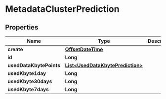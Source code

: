 # MetadataClusterPrediction

## Properties
Name | Type | Description | Notes
------------ | ------------- | ------------- | -------------
**create** | [**OffsetDateTime**](OffsetDateTime.md) |  |  [optional]
**id** | **Long** |  |  [optional]
**usedDataKbytePoints** | [**List&lt;UsedDataKbytePrediction&gt;**](UsedDataKbytePrediction.md) |  |  [optional]
**usedKbyte1day** | **Long** |  |  [optional]
**usedKbyte30days** | **Long** |  |  [optional]
**usedKbyte7days** | **Long** |  |  [optional]
